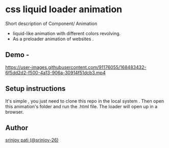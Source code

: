 # css liquid loader animation

Short description of Component/ Animation
-   liquid-like animation with different colors revolving.
-   As a preloader animation of websites .

## Demo -

https://user-images.githubusercontent.com/91176055/168483432-6f5dd2d2-f500-4a13-906a-30914f51dcb3.mp4

## Setup instructions

It's simple , you just need to clone this repo in the local system .
Then open this animation's folder and run the .html file. The loader will open up in a browser.

## Author
[srinjoy pati (@srinjoy-26)](https://github.com/srinjoy-26)
